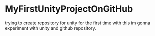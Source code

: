 # MyFirstUnityProjectOnGitHub
trying to create repository for unity for the first time
with this im gonna experiment with unity and github repository.
